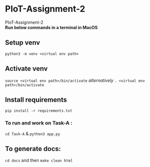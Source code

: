 # PIoT-Assignment-2
PIoT-Assignment-2<br>
**Run below commands in a terminal in MacOS**
## Setup venv
`python3 -m venv <virtual env path>`

## Activate venv
`source <virtual env path>/bin/activate` *alternatively* `. <virtual env path>/bin/activate`

## Install requirements
`pip install -r requirements.txt`

### To run and work on Task-A :
`cd Task-A` & `python3 app.py`

## To generate docs:
`cd docs` and then `make clean html`